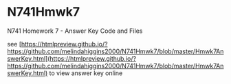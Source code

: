 # N741Hmwk7
N741 Homework 7 - Answer Key Code and Files

see [https://htmlpreview.github.io/?https://github.com/melindahiggins2000/N741Hmwk7/blob/master/Hmwk7AnswerKey.html](https://htmlpreview.github.io/?https://github.com/melindahiggins2000/N741Hmwk7/blob/master/Hmwk7AnswerKey.html) to view answer key online
